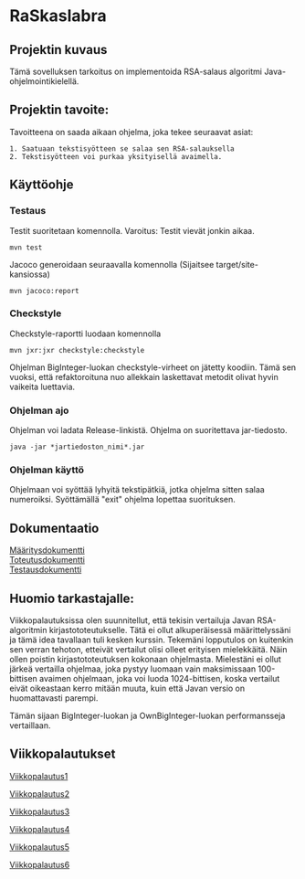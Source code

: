 # RaSkaslabra

## Projektin kuvaus

Tämä sovelluksen tarkoitus on implementoida RSA-salaus algoritmi Java-ohjelmointikielellä. 

## Projektin tavoite:

Tavoitteena on saada aikaan ohjelma, joka tekee seuraavat asiat: 

    1. Saatuaan tekstisyötteen se salaa sen RSA-salauksella
    2. Tekstisyötteen voi purkaa yksityisellä avaimella.
    
## Käyttöohje

### Testaus

Testit suoritetaan komennolla. Varoitus: Testit vievät jonkin aikaa. 

```
mvn test
```
Jacoco generoidaan seuraavalla komennolla (Sijaitsee target/site-kansiossa)
```
mvn jacoco:report
```

### Checkstyle

Checkstyle-raportti luodaan komennolla

```
mvn jxr:jxr checkstyle:checkstyle
```
Ohjelman BigInteger-luokan checkstyle-virheet on jätetty koodiin. Tämä sen vuoksi, että refaktoroituna nuo allekkain laskettavat metodit olivat hyvin vaikeita luettavia. 

### Ohjelman ajo

Ohjelman voi ladata Release-linkistä. Ohjelma on suoritettava jar-tiedosto. 

```
java -jar *jartiedoston_nimi*.jar
```

### Ohjelman käyttö

Ohjelmaan voi syöttää lyhyitä tekstipätkiä, jotka ohjelma sitten salaa numeroiksi. Syöttämällä "exit" ohjelma lopettaa suorituksen.
    
 ## Dokumentaatio
 
 [Määritysdokumentti](https://github.com/Varjokorento/RaSkAslabra/blob/master/Dokumentaatio/Maarittelydokumentti/Maarittelydokumentti.md)       
 [Toteutusdokumentti](https://github.com/Varjokorento/RaSkAslabra/blob/master/Dokumentaatio/Toteutusdokumentti/toteutusdokumentti.md)    
[Testausdokumentti](https://github.com/Varjokorento/RaSkAslabra/blob/master/Dokumentaatio/Testausdokumentti/testausdokumentti.md)

## Huomio tarkastajalle:

Viikkopalautuksissa olen suunnitellut, että tekisin vertailuja Javan RSA-algoritmin kirjastototeutukselle. Tätä ei ollut alkuperäisessä määrittelyssäni ja tämä idea tavallaan tuli kesken kurssin. Tekemäni lopputulos on kuitenkin sen verran tehoton, etteivät vertailut olisi olleet erityisen mielekkäitä. Näin ollen poistin kirjastototeutuksen kokonaan ohjelmasta. Mielestäni ei ollut järkeä vertailla ohjelmaa, joka pystyy luomaan vain maksimissaan 100-bittisen avaimen ohjelmaan, joka voi luoda 1024-bittisen, koska vertailut eivät oikeastaan kerro mitään muuta, kuin että Javan versio on huomattavasti parempi. 

Tämän sijaan BigInteger-luokan ja OwnBigInteger-luokan performansseja vertaillaan. 
    
    
## Viikkopalautukset

 [Viikkopalautus1](https://github.com/Varjokorento/RaSkAslabra/blob/master/Dokumentaatio/Viikkopalautukset/Viikkopalautus1.md)
 
 [Viikkopalautus2](https://github.com/Varjokorento/RaSkAslabra/blob/master/Dokumentaatio/Viikkopalautukset/Viikkopalautus2.md)
 
 [Viikkopalautus3](https://github.com/Varjokorento/RaSkAslabra/blob/master/Dokumentaatio/Viikkopalautukset/Viikkopalautus3.md)
 
 [Viikkopalautus4](https://github.com/Varjokorento/RaSkAslabra/blob/master/Dokumentaatio/Viikkopalautukset/Viikkopalautus4.md)
 
 [Viikkopalautus5](https://github.com/Varjokorento/RaSkAslabra/blob/master/Dokumentaatio/Viikkopalautukset/Viikkopalautus5.md)
 
 [Viikkopalautus6](https://github.com/Varjokorento/RaSkAslabra/blob/master/Dokumentaatio/Viikkopalautukset/Viikkopalautus6.md)
 
 


